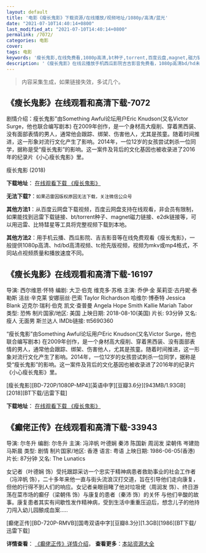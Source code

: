 ```yaml
---
layout: default
title: '电影《瘦长鬼影》下载资源/在线播放/视频地址/1080p/高清/蓝光'
date: "2021-07-10T14:40:14+0800"
last_modified_at: "2021-07-10T14:40:14+0800"
permalink: /7072/
categories: 电影
cover:
tags: 电影
keywords: '瘦长鬼影,在线免费看,1080p高清,bt种子,torrent,百度云盘,magnet,磁力链,迅雷下载资源'
description: '《瘦长鬼影》在线云播放手机西瓜影院吉吉影音免费看，1080p高清bd/hd未删减完整版和tc抢先枪版，mkv/mp4格式，附带bt/torrent种子、magnet/磁力链、百度云盘、网盘资源迅雷下载链接'
---
```


>内容采集生成，如果链接失效，多试几个。


## 《瘦长鬼影》在线观看和高清下载-7072

剧情介绍：瘦长鬼影”由Something Awful论坛用户Eric Knudson(又名Victor Surge，他也联合编写剧本) 在2009年创作，是一个身材高大瘦削、穿着黑西装、没有面部表情的男人，通常他会跟踪、绑架、伤害他人，尤其是孩童。随着时间推进，这一形象对流行文化产生了影响。2014年，一位12岁的女孩尝试刺杀一位同学，据称是受“瘦长鬼影”的影响。这一案件及背后的文化基因也被收录进了2016年的纪录片《小心瘦长鬼影》里。


瘦长鬼影 (2018)

**下载地址**： [在线观看下载 《瘦长鬼影》](https://www.btbtdy.me/btdy/dy13761.html) 


**无法下载?**：`如果迅雷因版权原因无法下载，关注微信公众号 `

**其他方法1**：从百度云网盘下载视频，百度云网盘支持在线观看，非会员有限制，如果能找到迅雷下载链接、bt/torrent种子、magnet磁力链接、e2dk链接等，可以用迅雷、比特彗星等工具将完整视频下载到本地。

**其他方法2**：用手机云播、西瓜影院、吉吉影音等在线免费观看《瘦长鬼影》，一般提供1080p高清、hd/bd高清视频、tc抢先版视频，视频为mkv或mp4格式，不同站点视频质量和播放速度不同。


## 《瘦长鬼影》在线观看和高清下载-16197

导演: 西尔维恩·怀特 编剧: 大卫·伯克 维克多·苏格 主演: 乔伊·金 茱莉亚·古丹妮·泰勒斯 洁丝·辛克莱 安娜丽丝·巴索 Taylor Richardson 哈维尔·博泰特 Jessica Blank 迈克尔·瑞利·伯克 凯文·查普曼 Angela Hope Smith Kallie Mariah Tabor 类型: 恐怖 制片国家/地区: 美国 上映日期: 2018-08-10(美国) 片长: 93分钟 又名: 瘦人 无面男 斯兰达人 IMDb链接: tt5690360

“瘦长鬼影”由Something Awful论坛用户Eric Knudson(又名Victor Surge，他也联合编写剧本) 在2009年创作，是一个身材高大瘦削、穿着黑西装、没有面部表情的男人，通常他会跟踪、绑架、伤害他人，尤其是孩童。随着时间推进，这一形象对流行文化产生了影响。2014年，一位12岁的女孩尝试刺杀一位同学，据称是受“瘦长鬼影”的影响。这一案件及背后的文化基因也被收录进了2016年的纪录片《小心瘦长鬼影》里。


[瘦长鬼影][BD-720P/1080P-MP4][英语中字][豆瓣3.6分][943MB/1.93GB][2018][BT下载/迅雷下载]

**下载地址**： [在线观看下载 《瘦长鬼影》](https://www.btdx8.com/torrent/scgy_2018.html) 


## 《癫佬正传》在线观看和高清下载-33943

导演: 尔冬升 编剧: 尔冬升 主演: 冯淬帆 叶德娴 秦沛 陈国新 周润发 梁朝伟 岑建勋 马斯晨 类型: 剧情 制片国家/地区: 香港 语言: 粤语 上映日期: 1986-06-05(香港) 片长: 87分钟 又名: The Lunatics

女记者（叶德娴 饰）受托跟踪采访一个忠实于精神病患者救助事业的社会工作者（冯淬帆 饰），二十多年来他一直与街头流浪汉打交道，旨在引导他们走向康复，但他的行得不到人们的响应。女记者亲眼目睹了他对垃圾佬（周润发 饰）、终日游荡在菜市场的癫仔（梁朝伟 饰）与康复的患者（秦沛 饰）的关怀 与他们辛酸的故事。康复患者其实有间歇性发作精神病，受到生活中重重压迫后，想念儿子的他持刀闯入幼儿园酿成血案…..


[癫佬正传][BD-720P-RMVB][国粤双语中字][豆瓣8.3分][1.3GB][1986][BT下载/迅雷下载]

**详情查看**： [《癫佬正传》详情介绍](/movie/33943/)， **查看更多**：[本站资源大全](/movie/t/all/)


